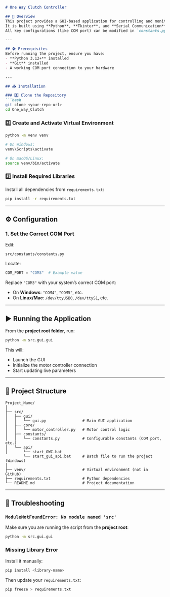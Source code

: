 ````markdown
# One Way Clutch Controller

## 📌 Overview
This project provides a GUI-based application for controlling and monitoring a motor controller.  
It is built using **Python**, **Tkinter**, and **Serial Communication**.  
All key configurations (like COM port) can be modified in `constants.py`.

---

## 🛠️ Prerequisites
Before running the project, ensure you have:
- **Python 3.12+** installed  
- **Git** installed  
- A working COM port connection to your hardware

---

## 📥 Installation

### 1️⃣ Clone the Repository
```bash
git clone <your-repo-url>
cd One_way_Clutch
````

### 2️⃣ Create and Activate Virtual Environment

```bash
python -m venv venv

# On Windows:
venv\Scripts\activate

# On macOS/Linux:
source venv/bin/activate
```

### 3️⃣ Install Required Libraries

Install all dependencies from `requirements.txt`:

```bash
pip install -r requirements.txt
```

---

## ⚙️ Configuration

### 1. Set the Correct COM Port

Edit:

```
src/constants/constants.py
```

Locate:

```python
COM_PORT = "COM3"  # Example value
```

Replace `"COM3"` with your system’s correct COM port:

* On **Windows**: `"COM4"`, `"COM5"`, etc.
* On **Linux/Mac**: `/dev/ttyUSB0`, `/dev/ttyS1`, etc.

---

## ▶️ Running the Application

From the **project root folder**, run:

```bash
python -m src.gui.gui
```

This will:

* Launch the GUI
* Initialize the motor controller connection
* Start updating live parameters

---

## 📂 Project Structure

```
Project_Name/
│
├── src/
│   ├── gui/
│   │   └── gui.py                # Main GUI application
│   ├── core/
│   │   └── motor_controller.py   # Motor control logic
│   ├── constants/
│   │   └── constants.py          # Configurable constants (COM port, etc.)
│   └── api/
│       └── start_OWC.bat  
        └── start_gui_api.bat     # Batch file to run the project (Windows)
│
├── venv/                         # Virtual environment (not in GitHub)
├── requirements.txt              # Python dependencies
└── README.md                     # Project documentation
```

---

## 🐞 Troubleshooting

### `ModuleNotFoundError: No module named 'src'`

Make sure you are running the script from the **project root**:

```bash
python -m src.gui.gui
```

### Missing Library Error

Install it manually:

```bash
pip install <library-name>
```

Then update your `requirements.txt`:

```bash
pip freeze > requirements.txt
```

